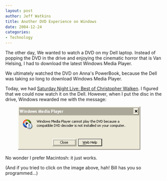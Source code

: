 ```yaml
--- 
layout: post
author: Jeff Watkins
title: Another DVD Experience on Windows
date: 2004-12-24
categories: 
- Technology
---
```


The other day, We wanted to watch a DVD on my Dell laptop. Instead of popping the DVD in the drive and enjoying the cinematic horror that is Van Helsing, I had to download the latest Windows Media Player.

We ultimately watched the DVD on Anna's PowerBook, because the Dell was taking *so* long to download Windows Media Player.

Today, we had <a href="http://www.imdb.com/title/tt0433446/?fr=c2l0ZT1kZnxteD0yMHxzZz0xfGxtPTIwMHx0dD1vbnxwbj0wfHE9U05MIENocmlzdG9waGVyIFdhbGtlbnxodG1sPTF8bm09b24_;fc=3;ft=20;fm=1">Saturday Night Live: Best of Christopher Walken</a>. I figured that we could now watch it on the Dell. However, when I put the disc in the drive, Windows rewarded me with the message:

<figure><img src="/images/WindowsMediaPlayer.png"></figure>

No wonder I prefer Macintosh: it just works.

(And if you tried to click on the image above, hah! Bill has you so programmed...)